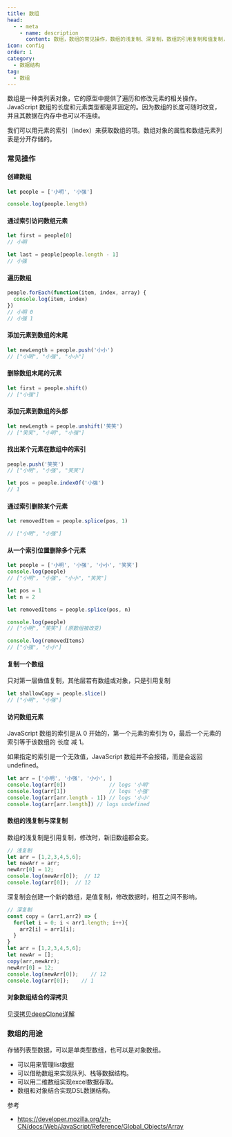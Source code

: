```yaml
---
title: 数组
head:
  - - meta
    - name: description
      content: 数组，数组的常见操作，数组的浅复制、深复制，数组的引用复制和值复制，数组的常见用途。
icon: config
order: 1
category:
  - 数据结构
tag:
  - 数组
---
```


数组是一种类列表对象，它的原型中提供了遍历和修改元素的相关操作。JavaScript 数组的长度和元素类型都是非固定的。因为数组的长度可随时改变，并且其数据在内存中也可以不连续。

我们可以用元素的索引（index）来获取数组的项。数组对象的属性和数组元素列表是分开存储的。

### **常见操作**

#### 创建数组
```js
let people = ['小明', '小强']

console.log(people.length)
```

#### 通过索引访问数组元素
```js
let first = people[0]
// 小明

let last = people[people.length - 1]
// 小强
```

#### 遍历数组
```js
people.forEach(function(item, index, array) {
  console.log(item, index)
})
// 小明 0
// 小强 1
```

#### 添加元素到数组的末尾
```js
let newLength = people.push('小小')
// ["小明", "小强", "小小"]
```

#### 删除数组末尾的元素
```js
let first = people.shift()
// ["小强"]
```

#### 添加元素到数组的头部
```js
let newLength = people.unshift('笑笑')
// ["笑笑", "小明", "小强"]
```

#### 找出某个元素在数组中的索引
```js
people.push('笑笑')
// ["小明", "小强", "笑笑"]

let pos = people.indexOf('小强')
// 1
```

#### 通过索引删除某个元素
```js
let removedItem = people.splice(pos, 1)

// ["小明", "小强"]
```

#### 从一个索引位置删除多个元素
```js
let people = ['小明', '小强', '小小', '笑笑']
console.log(people)
// ["小明", "小强", "小小", "笑笑"]

let pos = 1
let n = 2

let removedItems = people.splice(pos, n)

console.log(people)
// ["小明", "笑笑"] (原数组被改变)

console.log(removedItems)
// ["小强", "小小"]
```

#### 复制一个数组
只对第一层做值复制，其他层若有数组或对象，只是引用复制
```js
let shallowCopy = people.slice()
// ["小明", "小强"]
```

#### 访问数组元素
JavaScript 数组的索引是从 0 开始的，第一个元素的索引为 0，最后一个元素的索引等于该数组的 长度 减 1。

如果指定的索引是一个无效值，JavaScript 数组并不会报错，而是会返回 undefined。
```js
let arr = ['小明', '小强', '小小', ]
console.log(arr[0])              // logs '小明'
console.log(arr[1])              // logs '小强'
console.log(arr[arr.length - 1]) // logs '小小'
console.log(arr[arr.length]) // logs undefined
```

#### **数组的浅复制与深复制**
数组的浅复制是引用复制，修改时，新旧数组都会变。
```js
// 浅复制
let arr = [1,2,3,4,5,6];
let newArr = arr;
newArr[0] = 12;
console.log(newArr[0]);  // 12
console.log(arr[0]);  // 12
```
深复制会创建一个新的数组，是值复制，修改数据时，相互之间不影响。
```js
// 深复制
const copy = (arr1,arr2) => {
  for(let i = 0; i < arr1.length; i++){
    arr2[i] = arr1[i];
  }
}
let arr = [1,2,3,4,5,6];
let newAr = [];
copy(arr,newArr);
newArr[0] = 12;
console.log(newArr[0]);    // 12
console.log(arr[0]);    // 1
```

#### **对象数组结合的深拷贝**
见[深拷贝deepClone详解](../faq/deep-clone.md)
### **数组的用途**
存储列表型数据，可以是单类型数组，也可以是对象数组。
- 可以用来管理list数据
- 可以借助数组来实现队列、栈等数据结构。
- 可以用二维数组实现excel数据存取。
- 数组和对象结合实现DSL数据结构。

参考
- https://developer.mozilla.org/zh-CN/docs/Web/JavaScript/Reference/Global_Objects/Array